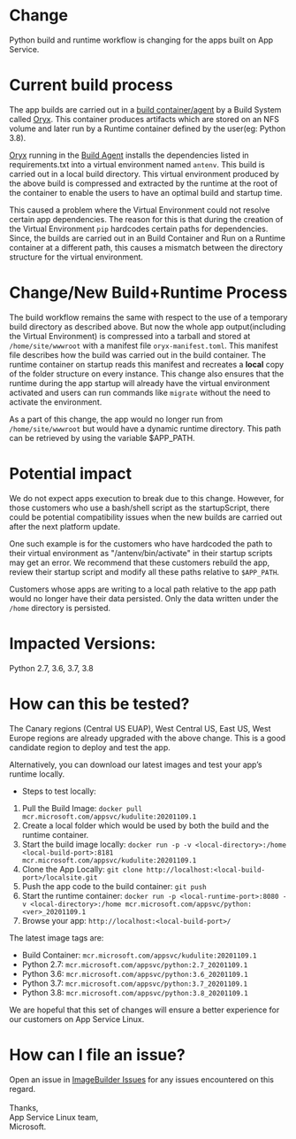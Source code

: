 # Change

Python build and runtime workflow is changing for the apps built on App Service. 

# Current build process

The app builds are carried out in a [build container/agent](https://github.com/Azure-App-Service/KuduLite) by a Build System called [Oryx](https://github.com/microsoft/oryx). This container produces artifacts which are stored on an NFS volume and later run by a Runtime container defined by the user(eg: Python 3.8).

[Oryx](https://github.com/microsoft/oryx) running in the [Build Agent](https://github.com/Azure-App-Service/KuduLite) installs the dependencies listed in requirements.txt into a virtual environment named `antenv`. This build is carried out in a local build directory. This virtual environment produced by the above build is compressed and extracted by the runtime at the root of the container to enable the users to have an optimal build and startup time.

This caused a problem where the Virtual Environment could not resolve certain app dependencies. The reason for this is that during the creation of the Virtual Environment `pip` hardcodes certain paths for dependencies. Since, the builds are carried out in an Build Container and Run on a Runtime container at a different path, this causes a mismatch between the directory structure for the virtual environment.

# Change/New Build+Runtime Process

The build workflow remains the same with respect to the use of a temporary build directory as described above. But now the whole app output(including the Virtual Environment) is compressed into a tarball and stored at `/home/site/wwwroot` with a manifest file `oryx-manifest.toml`. This manifest file  describes how the build was carried out in the build container. The runtime container on startup reads this manifest and recreates a **local** copy of the folder structure on every instance. This change also ensures that the runtime during the app startup will already have the virtual environment activated and users can run commands like `migrate` without the need to activate the environment.

As a part of this change, the app would no longer run from `/home/site/wwwroot` but would have a dynamic runtime directory. This path can be retrieved by using the variable $APP_PATH.

# Potential impact
We do not expect apps execution to break due to this change. However, for those customers who use a bash/shell script as the startupScript, there could be potential compatibility issues when the new builds are carried out after the next platform update.

One such example is for the customers who have hardcoded the path to their virtual environment as "/antenv/bin/activate" in their startup scripts may get an error. We recommend that these customers rebuild the app, review their startup script and modify all these paths relative to `$APP_PATH`.

Customers whose apps are writing to a local path relative to the app path would no longer have their data persisted. Only the data written under the `/home` directory is persisted.

# Impacted Versions:
Python 2.7, 3.6, 3.7, 3.8

# How can this be tested?
The Canary regions (Central US EUAP), West Central US, East US, West Europe regions are already upgraded with the above change. This is a good candidate region to deploy and test the app. 

Alternatively, you can download our latest images and test your app’s runtime locally. 

* Steps to test locally:
1. Pull the Build Image: `docker pull mcr.microsoft.com/appsvc/kudulite:20201109.1`
1. Create a local folder which would be used by both the build and the runtime container.
1. Start the build image locally: `docker run -p -v <local-directory>:/home <local-build-port>:8181 mcr.microsoft.com/appsvc/kudulite:20201109.1`
1. Clone the App Locally: `git clone http://localhost:<local-build-port>/localsite.git`
1. Push the app code to the build container: `git push`
1. Start the runtime container: `docker run -p <local-runtime-port>:8080 -v <local-directory>:/home mcr.microsoft.com/appsvc/python:<ver>_20201109.1`
1. Browse your app: `http://localhost:<local-build-port>/`

The latest image tags are:
* Build Container: `mcr.microsoft.com/appsvc/kudulite:20201109.1`
* Python 2.7: `mcr.microsoft.com/appsvc/python:2.7_20201109.1`
* Python 3.6: `mcr.microsoft.com/appsvc/python:3.6_20201109.1`
* Python 3.7: `mcr.microsoft.com/appsvc/python:3.7_20201109.1`
* Python 3.8: `mcr.microsoft.com/appsvc/python:3.8_20201109.1`

We are hopeful that this set of changes will ensure a better experience for our customers on App Service Linux.

# How can I file an issue?
Open an issue in [ImageBuilder Issues](https://github.com/azure-app-service/imagebuilder/issues) for any issues encountered on this regard.
<br /><br />
Thanks,<br />
App Service Linux team,<br />
Microsoft.
